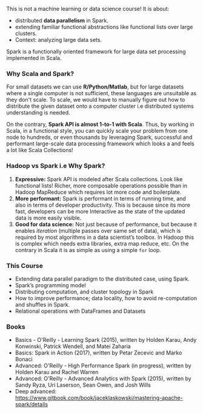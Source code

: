 This is not a machine learning or data science course! It is about:

* distributed **data parallelism** in Spark.
* extending familiar functional abstractions like functional lists over large clusters.
* Context: analyzing large data sets.

Spark is a functionally oriented framework for large data set processing implemented in Scala.

### Why Scala and Spark?

For small datasets we can use **R/Python/Matlab**, but for large datasets where a single computer is not sufficient, these languages are unsuitable as they don't scale. To scale, we would have to manually figure out how to distribute the given dataset onto a computer cluster i.e distributed systems understanding is needed.

On the contrary, **Spark API is almost 1-to-1 with Scala**. Thus, by working in Scala, in a functional style, you can quickly scale your problem from one node to hundreds, or even thousands by leveraging
Spark, successful and performant large-scale data processing framework which looks a and feels a lot like Scala Collections!

### Hadoop vs Spark i.e Why Spark?

1. **Expressive:** Spark API is modeled after Scala collections. Look like functional lists! Richer, more composable operations possible than in Hadoop MapReduce which requires lot more code and boilerplate.
2. **More performant:** Spark is performant in terms of running time, and also in terms of developer productivity. This is because since its more fast, developers can be more Interactive as the state of the updated data is more easily visible.
3. **Good for data science:** Not just because of performance, but because it enables _iteration_ (multiple passes over same set of data), which is required by most algorithms in a data scientist’s toolbox. In Hadoop this is complex which needs extra libraries, extra map reduce, etc. On the contrary in Scala it is as simple as using a simple `for` loop.

### This Course

* Extending data parallel paradigm to the distributed case, using Spark.
* Spark’s programming model
* Distributing computation, and cluster topology in Spark
* How to improve performance; data locality, how to avoid re-computation and shuffles in Spark.
* Relational operations with DataFrames and Datasets

### Books

* Basics - O'Reilly - Learning Spark (2015), written by Holden Karau, Andy Konwinski, Patrick Wendell, and Matei Zaharia
* Basics: Spark in Action (2017), written by Petar Zecevic and Marko Bonaci
* Advanced: O'Reilly - High Performance Spark (in progress), written by Holden Karau and Rachel Warren
* Advanced: O'Reilly - Advanced Analytics with Spark (2015), written by Sandy Ryza, Uri Laserson, Sean Owen, and Josh Wills
* Deep advanced: https://www.gitbook.com/book/jaceklaskowski/mastering-apache-spark/details